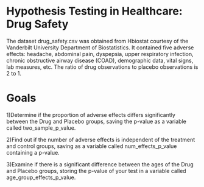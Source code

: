 <h1>Hypothesis Testing in Healthcare: Drug Safety</h1>

The dataset drug_safety.csv was obtained from Hbiostat courtesy of the Vanderbilt University Department of Biostatistics. It contained five adverse effects: headache, abdominal pain, dyspepsia, upper respiratory infection, chronic obstructive airway disease (COAD), demographic data, vital signs, lab measures, etc. The ratio of drug observations to placebo observations is 2 to 1.

<h1>Goals </h1>

1)Determine if the proportion of adverse effects differs significantly between the Drug and Placebo groups, saving the p-value as a variable called two_sample_p_value.

2)Find out if the number of adverse effects is independent of the treatment and control groups, saving as a variable called num_effects_p_value containing a p-value.

3)Examine if there is a significant difference between the ages of the Drug and Placebo groups, storing the p-value of your test in a variable called age_group_effects_p_value.
